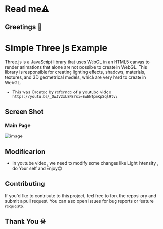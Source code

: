 # Read me⚠ 
## Greetings 💐

# Simple Three js Example
Three.js is a JavaScript library that uses WebGL in an HTML5 canvas to render animations that alone are not possible to create in WebGL. This library is responsible for creating lighting effects, shadows, materials, textures, and 3D geometrical models, which are very hard to create in WebGL.

- This was Created by refernce of a youtube video ``` https://youtu.be/_OwJV2xL8M8?si=EwENtpmKpSql9tvy```

## Screen Shot
   ### Main Page
   ![image](https://github.com/jaisuriya97/Threejs/assets/80122325/d111136a-2358-4e09-8910-357a9e703d33)


## Modificarion
- In youtube video , we need to modify some changes like Light intensity ,  do Your self and Enjoy😊 



## Contributing

If you'd like to contribute to this project, feel free to fork the repository and submit a pull request. You can also open issues for bug reports or feature requests.

## Thank You ☠
